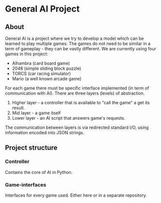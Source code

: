 # General AI Project
## About
General AI is a project where we try to develop a model which can be learned to play multiple games. The games
do not need to be similar in a term of gameplay - they can be vastly different. We are currently using four
games in this project:
* Alhambra (card board game)
* 2048 (simple sliding block puzzle)
* TORCS (car racing simulator)
* Mario (a well known arcade game)

For each game there must be specific interface implemented (in term of communication with AI). There are three layers (levels) of abstraction.
1. Higher layer - a controller that is available to "call the game" a get its result.
2. Mid layer - a game itself
3. Lower layer - an AI script that answers game's requests.

The communication between layers is via redirected standard I/O, using information encoded into JSON strings.

## Project structure
### Controller
Contains the core of AI in Python.

### Game-interfaces
Interfaces for every game used. Either here or in a separate repository.